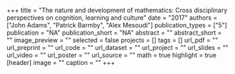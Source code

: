 +++
title = "The nature and development of mathematics: Cross disciplinary perspectives on cognition, learning and culture"
date = "2017"
authors = ["John Adams", "Patrick Barmby", "Alex Mesoudi"]
publication_types = ["5"]
publication = "NA"
publication_short = "NA"
abstract = ""
abstract_short = ""
image_preview = ""
selected = false
projects = []
tags = []
url_pdf = ""
url_preprint = ""
url_code = ""
url_dataset = ""
url_project = ""
url_slides = ""
url_video = ""
url_poster = ""
url_source = ""
math = true
highlight = true
[header]
image = ""
caption = ""
+++

